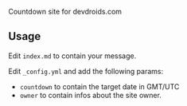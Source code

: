 Countdown site for devdroids.com

## Usage
Edit `index.md` to contain your message.

Edit `_config.yml` and add the following params:

* `countdown` to contain the target date in GMT/UTC
* `owner` to contain infos about the site owner.